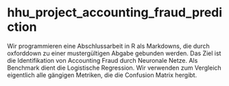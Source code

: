 # hhu_project_accounting_fraud_prediction

Wir programmieren eine Abschlussarbeit in R als Markdowns, die durch oxforddown zu einer mustergültigen Abgabe gebunden werden. 
Das Ziel ist die Identifikation von Accounting Fraud durch Neuronale Netze.
Als Benchmark dient die Logistische Regression. Wir verwenden zum Vergleich eigentlich alle gängigen Metriken, die die Confusion Matrix hergibt. 
